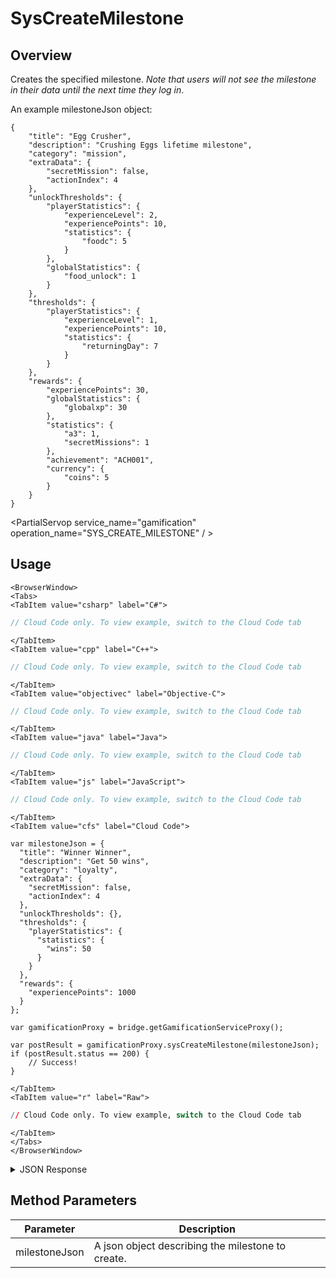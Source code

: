 # SysCreateMilestone
## Overview
Creates the specified milestone. _Note that users will not see the milestone in their data until the next time they log in_.



An example milestoneJson object:
```
{
    "title": "Egg Crusher",
    "description": "Crushing Eggs lifetime milestone",
    "category": "mission",
    "extraData": {
        "secretMission": false,
        "actionIndex": 4
    },
    "unlockThresholds": {
        "playerStatistics": {
            "experienceLevel": 2,
            "experiencePoints": 10,
            "statistics": {
                "foodc": 5
            }
        },
        "globalStatistics": {
            "food_unlock": 1
        }
    },
    "thresholds": {
        "playerStatistics": {
            "experienceLevel": 1,
            "experiencePoints": 10,
            "statistics": {
                "returningDay": 7
            }
        }
    },
    "rewards": {
        "experiencePoints": 30,
        "globalStatistics": {
            "globalxp": 30
        },
        "statistics": {
            "a3": 1,
            "secretMissions": 1
        },
        "achievement": "ACH001",
        "currency": {
            "coins": 5
        }
    }
}
```

<PartialServop service_name="gamification" operation_name="SYS_CREATE_MILESTONE" / >

## Usage

```mdx-code-block
<BrowserWindow>
<Tabs>
<TabItem value="csharp" label="C#">
```

```csharp
// Cloud Code only. To view example, switch to the Cloud Code tab
```

```mdx-code-block
</TabItem>
<TabItem value="cpp" label="C++">
```

```cpp
// Cloud Code only. To view example, switch to the Cloud Code tab
```

```mdx-code-block
</TabItem>
<TabItem value="objectivec" label="Objective-C">
```

```objectivec
// Cloud Code only. To view example, switch to the Cloud Code tab
```

```mdx-code-block
</TabItem>
<TabItem value="java" label="Java">
```

```java
// Cloud Code only. To view example, switch to the Cloud Code tab
```

```mdx-code-block
</TabItem>
<TabItem value="js" label="JavaScript">
```

```javascript
// Cloud Code only. To view example, switch to the Cloud Code tab
```

```mdx-code-block
</TabItem>
<TabItem value="cfs" label="Cloud Code">
```

```cfscript
var milestoneJson = {
  "title": "Winner Winner",
  "description": "Get 50 wins",
  "category": "loyalty",
  "extraData": {
    "secretMission": false,
    "actionIndex": 4
  },
  "unlockThresholds": {},
  "thresholds": {
    "playerStatistics": {
      "statistics": {
        "wins": 50
      }
    }
  },
  "rewards": {
    "experiencePoints": 1000
  }
};

var gamificationProxy = bridge.getGamificationServiceProxy();

var postResult = gamificationProxy.sysCreateMilestone(milestoneJson);
if (postResult.status == 200) {
    // Success!
}
```

```mdx-code-block
</TabItem>
<TabItem value="r" label="Raw">
```

```r
// Cloud Code only. To view example, switch to the Cloud Code tab
```

```mdx-code-block
</TabItem>
</Tabs>
</BrowserWindow>
```

<details>
<summary>JSON Response</summary>

```json
{
  "status": 200,
  "data": {
    "milestoneId": "15",
    "questId": null,
    "title": "Winner Winner",
    "description": "Get 50 wins",
    "category": "loyalty",
    "extraData": {
      "secretMission": false,
      "actionIndex": 4
    },
    "rewards": {
      "experiencePoints": 1000
    },
    "thresholds": {
      "playerStatistics": {
        "statistics": {
          "wins": 50
        }
      }
    },
    "createdAt": 1574793309304,
    "updatedAt": 1574793309304,
    "version": 1
  }
}
```
</details>

## Method Parameters
Parameter | Description
--------- | -----------
milestoneJson | A json object describing the milestone to create.


